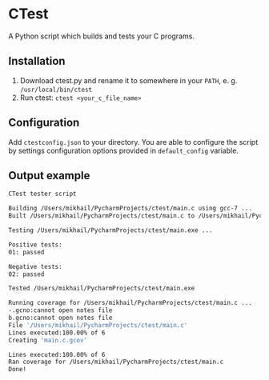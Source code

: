 # CTest 
A Python script which builds and tests your C programs.

## Installation 

1. Download ctest.py and rename it to somewhere in your `PATH`, 
e. g. `/usr/local/bin/ctest`
2. Run ctest: `ctest <your_c_file_name>`

## Configuration 
Add `ctestconfig.json` to your directory. You are able to configure the script
by settings configuration options provided in `default_config` variable.

## Output example 

```bash
CTest tester script

Building /Users/mikhail/PycharmProjects/ctest/main.c using gcc-7 ...
Built /Users/mikhail/PycharmProjects/ctest/main.c to /Users/mikhail/PycharmProjects/ctest/main.exe

Testing /Users/mikhail/PycharmProjects/ctest/main.exe ...

Positive tests:
01: passed

Negative tests:
02: passed

Tested /Users/mikhail/PycharmProjects/ctest/main.exe

Running coverage for /Users/mikhail/PycharmProjects/ctest/main.c ...
-.gcno:cannot open notes file
b.gcno:cannot open notes file
File '/Users/mikhail/PycharmProjects/ctest/main.c'
Lines executed:100.00% of 6
Creating 'main.c.gcov'

Lines executed:100.00% of 6
Ran coverage for /Users/mikhail/PycharmProjects/ctest/main.c
Done!
``` 